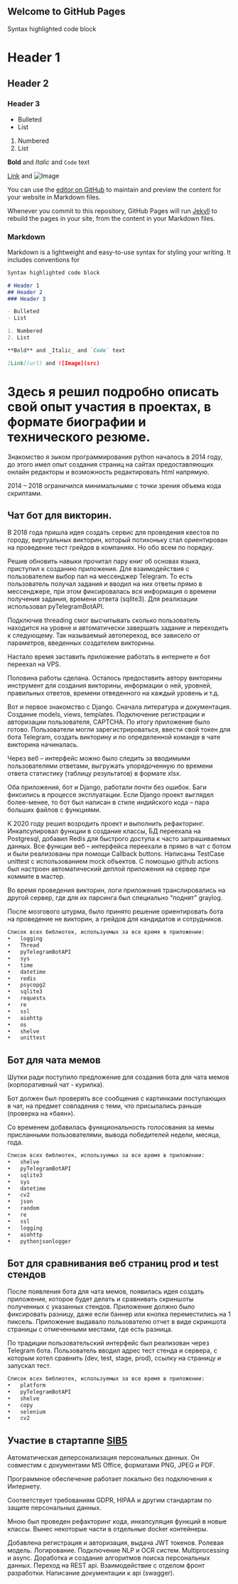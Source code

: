 ## Welcome to GitHub Pages
Syntax highlighted code block

# Header 1
## Header 2
### Header 3

- Bulleted
- List

1. Numbered
2. List

**Bold** and _Italic_ and `Code` text

[Link](url) and ![Image](src)

You can use the [editor on GitHub](https://github.com/MikhailKravchenko/page/edit/gh-pages/index.md) to maintain and preview the content for your website in Markdown files.

Whenever you commit to this repository, GitHub Pages will run [Jekyll](https://jekyllrb.com/) to rebuild the pages in your site, from the content in your Markdown files.

### Markdown

Markdown is a lightweight and easy-to-use syntax for styling your writing. It includes conventions for

```markdown
Syntax highlighted code block

# Header 1
## Header 2
### Header 3

- Bulleted
- List

1. Numbered
2. List

**Bold** and _Italic_ and `Code` text

[Link](url) and ![Image](src)
```

# Здесь я решил подробно описать свой опыт участия в проектах, в формате биографии и технического резюме.

  Знакомство я зыком программирования python началось в 2014 году, до этого имел опыт создания страниц на сайтах предоставляющих онлайн редакторы и возможность редактировать html напрямую.

  2014 – 2018 ограничился минимальными с точки зрения объема кода скриптами.

## Чат бот для викторин.

  В 2018 года пришла идея создать сервис для проведения квестов по городу, виртуальных викторин, который потихоньку стал ориентирован на проведение тест грейдов в компаниях. Но обо всем по порядку.

  Решив обновить навыки прочитал пару книг об основах языка, приступил к созданию приложения. Для взаимодействия с пользователем выбор пал на мессенджер Telegram.
То есть пользователь получал задания и вводил на них ответы прямо в мессенджере, при этом фиксировалась вся информация о времени получения задания, времени ответа (sqlite3). Для реализации использовал pyTelegramBotAPI.

  Подключив threading смог высчитывать сколько пользователь находится на уровне и автоматически завершать задание и переходить к следующему. Так называемый автопереход, все зависело от параметров, введенных создателем викторины.

  Настало время заставить приложение работать в интернете и бот переехал на VPS.

  Половина работы сделана. Осталось предоставить автору викторины инструмент для создания викторины, информации о ней, уровней, правильных ответов, времени отведенного на каждый уровень и т.д.

  Вот и первое знакомство с Django. Сначала литература и документация. Создание models, views, templates. Подключение регистрации и авторизации пользователя, CAPTCHA. 
По итогу приложение было готово. Пользователи могли зарегистрироваться, ввести свой токен для бота Telegram, создать викторину и по определенной команде в чате викторина начиналась.

  Через веб – интерфейс можно было следить за вводимыми пользователями ответами, выгружать упорядоченную по времени ответа статистику (таблицу результатов) в формате xlsx.

  Оба приложения, бот и Django, работали почти без ошибок. Баги фиксились в процессе эксплуатации. Если Django проект выглядел более-менее, то бот был написан в стиле индийского кода – пара больших файлов с функциями.

  К 2020 году решил возродить проект и выполнить рефакторинг. Инкапсулировал функции в создание классы, БД переехала на Postgresql, добавил Redis для быстрого доступа к часто запрашиваемых данных. Все функции веб – интерфейса переехали в прямо в чат с ботом и были реализованы при помощи Callback buttons. Написаны TestCase unittest с использованием mock объектов. С помощью github actions был настроен автоматический деплой приложения на сервер при коммите в мастер.

  Во время проведения викторин, логи приложения транслировались на другой сервер, где для их парсинга был специально “поднят” graylog.

  После мозгового штурма, было принято решение ориентировать бота на проведение не викторин, а грейдов для кандидатов и сотрудников. 

```markdown
Список всех библиотек, используемых за все время в приложении:
•	logging
•	Thread
•	pyTelegramBotAPI 
•	sys
•	time
•	datetime
•	redis
•	psycopg2
•	sqlite3
•	requests
•	re
•	ssl
•	aiohttp
•	os
•	shelve
•	unittest
```
## Бот для чата мемов

  Шутки ради поступило предложение для создания бота для чата мемов (корпоративный чат - курилка). 

  Бот должен был проверять все сообщения с картинками поступающих в чат, на предмет совпадения с теми, что присылались раньше (проверка на «баян»).

  Со временем добавилась функциональность голосования за мемы присланными пользователями, вывода победителей недели, месяца, года.

```markdown
Список всех библиотек, используемых за все время в приложении:
•	shelve
•	pyTelegramBotAPI 
•	sqlite3
•	sys
•	datetime
•	cv2
•	json
•	random
•	re
•	ssl
•	logging
•	aiohttp
•	pythonjsonlogger
```
## Бот для сравнивания веб страниц prod и test стендов

  После появления бота для чата мемов, появилась идея создать приложение, которое будет делать и сравнивать скриншоты полученных с указанных стендов. Приложение должно было фиксировать разницу, даже если баннер или кнопка переместились на 1 пиксель. Приложение выдавало пользователю отчет в виде скриншота страницы с отмеченными местами, где есть разница.

  По традиции пользовательский интерфейс был реализован через Telegram бота. Пользователь вводил адрес тест стенда и сервера, с которым хотел сравнить (dev, test, stage, prod), ссылку на страницу и запускал тест. 

```markdown
Список всех библиотек, используемых за все время в приложении:
•	platform
•	pyTelegramBotAPI 
•	shelve
•	copy
•	selenium
•	cv2
```
## Участие в стартаппе [SIB5](https://sib5.tech/)

  Автоматическая деперсонализация персональных данных. Он совместим с документами MS Office, форматами PNG, JPEG и PDF.

  Программное обеспечение работает локально без подключения к Интернету.

  Соответствует требованиям GDPR, HIPAA и другим стандартам по защите персональных данных.

  Мною был проведен рефакторинг кода, инкапсуляция функций в новые классы. Вынес некоторые части в отдельные docker контейнеры. 
  
  Добавлена регистрация и авторизация, выдача JWT токенов. Ролевая модель. Логирование. Подключение NLP и OCR систем. Multiprocessing и async. Доработка и создание алгоритмов поиска персональных данных. Переход на REST api. Взаимодействие с отделом фронт разработки. Написание документации к api (swagger).

